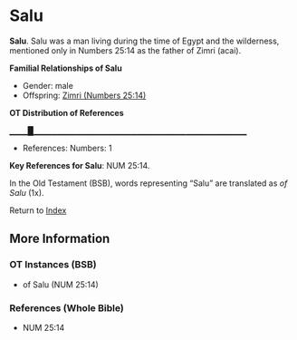 # Salu
**Salu**. 
Salu was a man living during the time of Egypt and the wilderness, mentioned only in Numbers 25:14 as the father of Zimri (acai). 




**Familial Relationships of Salu**


* Gender: male
* Offspring: [Zimri (Numbers 25:14)](Zimri.3.md)


**OT Distribution of References**

▁▁▁█▁▁▁▁▁▁▁▁▁▁▁▁▁▁▁▁▁▁▁▁▁▁▁▁▁▁▁▁▁▁▁▁▁▁▁
* References: Numbers: 1



**Key References for Salu**: 
NUM 25:14. 


In the Old Testament (BSB), words representing “Salu” are translated as 
*of Salu* (1x). 




Return to [Index](00-Index.md)

## More Information

### OT Instances (BSB)

* of Salu (NUM 25:14)



### References (Whole Bible)

* NUM 25:14



